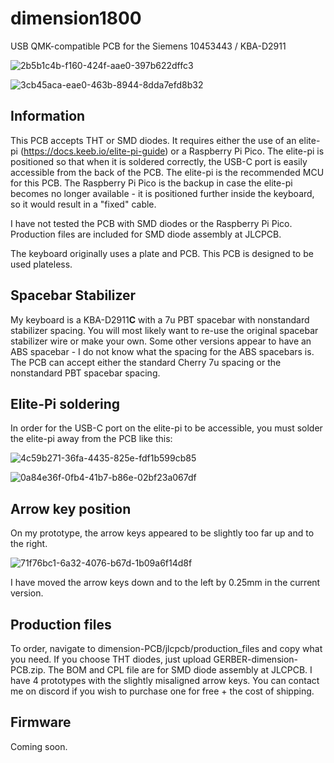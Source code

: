 # dimension1800

USB QMK-compatible PCB for the Siemens 10453443 / KBA-D2911

![2b5b1c4b-f160-424f-aae0-397b622dffc3](https://github.com/taylorswift22/dimension1800/assets/22061508/94618f5a-42b8-4fdb-9834-e0e18c50c6fb)


![3cb45aca-eae0-463b-8944-8dda7efd8b32](https://github.com/taylorswift22/dimension1800/assets/22061508/71a17680-3ffc-4d7b-a1c8-498d9a055146)



## Information

This PCB accepts THT or SMD diodes. It requires either the use of an elite-pi (https://docs.keeb.io/elite-pi-guide) or a Raspberry Pi Pico. The elite-pi is positioned so that when it is soldered correctly, the USB-C port is easily accessible from the back of the PCB. The elite-pi is the recommended MCU for this PCB. The Raspberry Pi Pico is the backup in case the elite-pi becomes no longer available - it is positioned further inside the keyboard, so it would result in a "fixed" cable.

I have not tested the PCB with SMD diodes or the Raspberry Pi Pico. Production files are included for SMD diode assembly at JLCPCB.

The keyboard originally uses a plate and PCB. This PCB is designed to be used plateless.

## Spacebar Stabilizer

My keyboard is a KBA-D2911**C** with a 7u PBT spacebar with nonstandard stabilizer spacing. You will most likely want to re-use the original spacebar stabilizer wire or make your own. Some other versions appear to have an ABS spacebar - I do not know what the spacing for the ABS spacebars is. The PCB can accept either the standard Cherry 7u spacing or the nonstandard PBT spacebar spacing.

## Elite-Pi soldering

In order for the USB-C port on the elite-pi to be accessible, you must solder the elite-pi away from the PCB like this:

![4c59b271-36fa-4435-825e-fdf1b599cb85](https://github.com/taylorswift22/dimension1800/assets/22061508/59aac260-b7fb-40bb-861b-f0a2050d8f03)

![0a84e36f-0fb4-41b7-b86e-02bf23a067df](https://github.com/taylorswift22/dimension1800/assets/22061508/2536a478-6459-40cd-ad8a-e2adde88e59c)


## Arrow key position

On my prototype, the arrow keys appeared to be slightly too far up and to the right.

![71f76bc1-6a32-4076-b67d-1b09a6f14d8f](https://github.com/taylorswift22/dimension1800/assets/22061508/1110efcc-c52a-4e95-ab7d-250c085c12c9)


I have moved the arrow keys down and to the left by 0.25mm in the current version.

## Production files
To order, navigate to dimension-PCB/jlcpcb/production_files and copy what you need. If you choose THT diodes, just upload GERBER-dimension-PCB.zip. The BOM and CPL file are for SMD diode assembly at JLCPCB.
I have 4 prototypes with the slightly misaligned arrow keys. You can contact me on discord if you wish to purchase one for free + the cost of shipping.

## Firmware
Coming soon.







